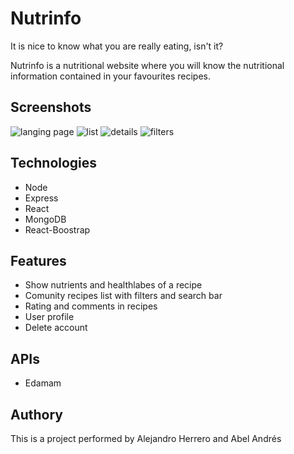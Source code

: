 # Nutrinfo
It is nice to know what you are really eating, isn't it? 

Nutrinfo is a nutritional website where you will know the nutritional information contained in your favourites recipes.

## Screenshots
![langing page](https://res.cloudinary.com/abel-av/image/upload/v1616110391/nutrinfo/nutrinfo_landing_rqrta7.png)
![list](https://res.cloudinary.com/abel-av/image/upload/v1616112081/nutrinfo/nutrinfo_details2_ctdpee.png)
![details](https://res.cloudinary.com/abel-av/image/upload/v1616110391/nutrinfo/nutrinfo_list_urylt8.png)
![filters](https://res.cloudinary.com/abel-av/image/upload/v1616110391/nutrinfo/nutrinfo_filters_mcao9s.png)

## Technologies
* Node
* Express
* React
* MongoDB
* React-Boostrap

## Features
* Show nutrients and healthlabes of a recipe
* Comunity recipes list with filters and search bar
* Rating and comments in recipes
* User profile
* Delete account

## APIs
* Edamam

## Authory
This is a project performed by Alejandro Herrero and Abel Andrés


